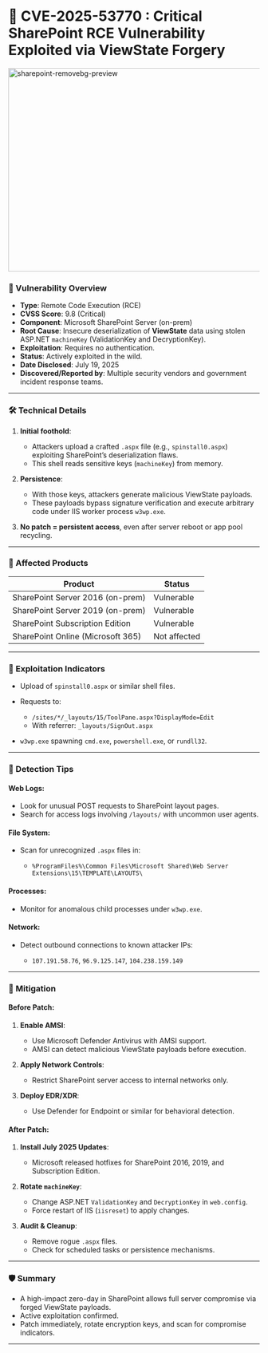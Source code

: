 # 🧠 CVE-2025-53770 : Critical SharePoint RCE Vulnerability Exploited via ViewState Forgery

<img width="612" height="408" alt="sharepoint-removebg-preview" src="https://github.com/user-attachments/assets/4d4957a2-c82d-4098-a0af-68f3c191114f" />


### 📌 Vulnerability Overview

* **Type**: Remote Code Execution (RCE)
* **CVSS Score**: 9.8 (Critical)
* **Component**: Microsoft SharePoint Server (on-prem)
* **Root Cause**: Insecure deserialization of **ViewState** data using stolen ASP.NET `machineKey` (ValidationKey and DecryptionKey).
* **Exploitation**: Requires no authentication.
* **Status**: Actively exploited in the wild.
* **Date Disclosed**: July 19, 2025
* **Discovered/Reported by**: Multiple security vendors and government incident response teams.

---

### 🛠️ Technical Details

1. **Initial foothold**:

   * Attackers upload a crafted `.aspx` file (e.g., `spinstall0.aspx`) exploiting SharePoint’s deserialization flaws.
   * This shell reads sensitive keys (`machineKey`) from memory.

2. **Persistence**:

   * With those keys, attackers generate malicious ViewState payloads.
   * These payloads bypass signature verification and execute arbitrary code under IIS worker process `w3wp.exe`.

3. **No patch = persistent access**, even after server reboot or app pool recycling.

---

### 📂 Affected Products

| Product                           | Status       |
| --------------------------------- | ------------ |
| SharePoint Server 2016 (on-prem)  | Vulnerable   |
| SharePoint Server 2019 (on-prem)  | Vulnerable   |
| SharePoint Subscription Edition   | Vulnerable   |
| SharePoint Online (Microsoft 365) | Not affected |

---

### 📡 Exploitation Indicators

* Upload of `spinstall0.aspx` or similar shell files.
* Requests to:

  * `/sites/*/_layouts/15/ToolPane.aspx?DisplayMode=Edit`
  * With referrer: `_layouts/SignOut.aspx`
* `w3wp.exe` spawning `cmd.exe`, `powershell.exe`, or `rundll32`.

---

### 🧪 Detection Tips

#### Web Logs:

* Look for unusual POST requests to SharePoint layout pages.
* Search for access logs involving `/layouts/` with uncommon user agents.

#### File System:

* Scan for unrecognized `.aspx` files in:

  * `%ProgramFiles%\Common Files\Microsoft Shared\Web Server Extensions\15\TEMPLATE\LAYOUTS\`

#### Processes:

* Monitor for anomalous child processes under `w3wp.exe`.

#### Network:

* Detect outbound connections to known attacker IPs:

  * `107.191.58.76`, `96.9.125.147`, `104.238.159.149`

---

### 🔐 Mitigation

#### Before Patch:

1. **Enable AMSI**:

   * Use Microsoft Defender Antivirus with AMSI support.
   * AMSI can detect malicious ViewState payloads before execution.

2. **Apply Network Controls**:

   * Restrict SharePoint server access to internal networks only.

3. **Deploy EDR/XDR**:

   * Use Defender for Endpoint or similar for behavioral detection.

#### After Patch:

1. **Install July 2025 Updates**:

   * Microsoft released hotfixes for SharePoint 2016, 2019, and Subscription Edition.

2. **Rotate `machineKey`**:

   * Change ASP.NET `ValidationKey` and `DecryptionKey` in `web.config`.
   * Force restart of IIS (`iisreset`) to apply changes.

3. **Audit & Cleanup**:

   * Remove rogue `.aspx` files.
   * Check for scheduled tasks or persistence mechanisms.

---

### 🛡️ Summary

* A high-impact zero-day in SharePoint allows full server compromise via forged ViewState payloads.
* Active exploitation confirmed.
* Patch immediately, rotate encryption keys, and scan for compromise indicators.

---
